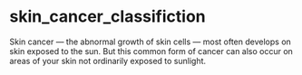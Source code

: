 # skin_cancer_classifiction
Skin cancer — the abnormal growth of skin cells — most often develops on skin exposed to the sun. But this common form of cancer can also occur on areas of your skin not ordinarily exposed to sunlight. 
